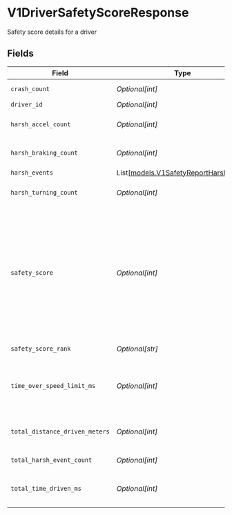 # V1DriverSafetyScoreResponse

Safety score details for a driver


## Fields

| Field                                                                                                                                                     | Type                                                                                                                                                      | Required                                                                                                                                                  | Description                                                                                                                                               | Example                                                                                                                                                   |
| --------------------------------------------------------------------------------------------------------------------------------------------------------- | --------------------------------------------------------------------------------------------------------------------------------------------------------- | --------------------------------------------------------------------------------------------------------------------------------------------------------- | --------------------------------------------------------------------------------------------------------------------------------------------------------- | --------------------------------------------------------------------------------------------------------------------------------------------------------- |
| `crash_count`                                                                                                                                             | *Optional[int]*                                                                                                                                           | :heavy_minus_sign:                                                                                                                                        | Crash event count                                                                                                                                         | 0                                                                                                                                                         |
| `driver_id`                                                                                                                                               | *Optional[int]*                                                                                                                                           | :heavy_minus_sign:                                                                                                                                        | Driver ID                                                                                                                                                 | 1234                                                                                                                                                      |
| `harsh_accel_count`                                                                                                                                       | *Optional[int]*                                                                                                                                           | :heavy_minus_sign:                                                                                                                                        | Harsh acceleration event count                                                                                                                            | 1                                                                                                                                                         |
| `harsh_braking_count`                                                                                                                                     | *Optional[int]*                                                                                                                                           | :heavy_minus_sign:                                                                                                                                        | Harsh braking event count                                                                                                                                 | 2                                                                                                                                                         |
| `harsh_events`                                                                                                                                            | List[[models.V1SafetyReportHarshEvent](../models/v1safetyreportharshevent.md)]                                                                            | :heavy_minus_sign:                                                                                                                                        | N/A                                                                                                                                                       |                                                                                                                                                           |
| `harsh_turning_count`                                                                                                                                     | *Optional[int]*                                                                                                                                           | :heavy_minus_sign:                                                                                                                                        | Harsh turning event count                                                                                                                                 | 0                                                                                                                                                         |
| `safety_score`                                                                                                                                            | *Optional[int]*                                                                                                                                           | :heavy_minus_sign:                                                                                                                                        | The driver’s Safety Score for the requested period. Note that if the driver has zero drive time in this period, the Safety Score will be returned as 100. | 97                                                                                                                                                        |
| `safety_score_rank`                                                                                                                                       | *Optional[str]*                                                                                                                                           | :heavy_minus_sign:                                                                                                                                        | Safety Score Rank                                                                                                                                         | 26                                                                                                                                                        |
| `time_over_speed_limit_ms`                                                                                                                                | *Optional[int]*                                                                                                                                           | :heavy_minus_sign:                                                                                                                                        | Amount of time driven over the speed limit in milliseconds                                                                                                | 3769                                                                                                                                                      |
| `total_distance_driven_meters`                                                                                                                            | *Optional[int]*                                                                                                                                           | :heavy_minus_sign:                                                                                                                                        | Total distance driven in meters                                                                                                                           | 291836                                                                                                                                                    |
| `total_harsh_event_count`                                                                                                                                 | *Optional[int]*                                                                                                                                           | :heavy_minus_sign:                                                                                                                                        | Total harsh event count                                                                                                                                   | 3                                                                                                                                                         |
| `total_time_driven_ms`                                                                                                                                    | *Optional[int]*                                                                                                                                           | :heavy_minus_sign:                                                                                                                                        | Amount of time driven in milliseconds                                                                                                                     | 19708293                                                                                                                                                  |